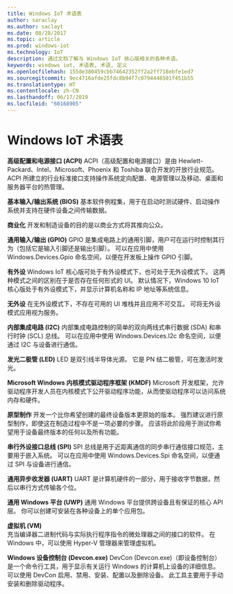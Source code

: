 ```yaml
---
title: Windows IoT 术语表
author: saraclay
ms.author: saclayt
ms.date: 08/28/2017
ms.topic: article
ms.prod: windows-iot
ms.technology: IoT
description: 通过文档了解与 Windows IoT 核心版相关的各种术语。
keywords: windows iot, 术语表, 术语, 定义
ms.openlocfilehash: 155de380459cbb74642352ff2a2ff718ebfe1ed7
ms.sourcegitcommit: 9ec4716afde25fdc8b94f7c0794448501f451b55
ms.translationtype: HT
ms.contentlocale: zh-CN
ms.lasthandoff: 06/17/2019
ms.locfileid: "60168905"
---
```

# <a name="glossary-for-windows-iot"></a>Windows IoT 术语表

**高级配置和电源接口 (ACPI)** ACPI（高级配置和电源接口）是由 Hewlett-Packard、Intel、Microsoft、Phoenix 和 Toshiba 联合开发的开放行业规范。  ACPI 所建立的行业标准接口支持操作系统定向配置、电源管理以及移动、桌面和服务器平台的热管理。

**基本输入/输出系统 (BIOS)** 基本软件例程集，用于在启动时测试硬件、启动操作系统并支持在硬件设备之间传输数据。

**商业化** 开发和制造设备的目的是以商业方式将其推向公众。

**通用输入/输出 (GPIO)** GPIO 是集成电路上的通用引脚，用户可在运行时控制其行为（包括它是输入引脚还是输出引脚）。  可以在应用中使用 Windows.Devices.Gpio 命名空间，以便在开发板上操作 GPIO 引脚。

**有外设** Windows IoT 核心版可处于有外设模式下，也可处于无外设模式下。 这两种模式之间的区别在于是否存在任何形式的 UI。 默认情况下，Windows 10 IoT 核心版处于有外设模式下，并显示计算机名称和 IP 地址等系统信息。

**无外设** 在无外设模式下，不存在可用的 UI 堆栈并且应用不可交互。 可将无外设模式应用视为服务。

**内部集成电路 (I2C)** 内部集成电路控制的简单的双向两线式串行数据 (SDA) 和串行时钟 (SCL) 总线。  可以在应用中使用 Windows.Devices.I2c 命名空间，以便通过 I2C 与设备进行通信。

**发光二极管 (LED)** LED 是双引线半导体光源。 它是 PN 结二极管，可在激活时发光。

**Microsoft Windows 内核模式驱动程序框架 (KMDF)** Microsoft 开发框架，允许驱动程序开发人员在内核模式下公开驱动程序功能，从而使驱动程序可以访问系统内存和硬件。

**原型制作** 开发一个比你希望创建的最终设备版本更原始的版本。 强烈建议进行原型制作，即使这在制造过程中不是一项必要的步骤。 应该将此阶段用于测试你希望用于设备最终版本的任何以及所有功能。

**串行外设接口总线 (SPI)** SPI 总线是用于近距离通信的同步串行通信接口规范，主要用于嵌入系统。  可以在应用中使用 Windows.Devices.Spi 命名空间，以便通过 SPI 与设备进行通信。

**通用异步收发器 (UART)** UART 是计算机硬件的一部分，用于接收字节数据，然后以串行方式传输各个位。

**通用 Windows 平台 (UWP)** 通用 Windows 平台提供跨设备且有保证的核心 API 层。  你可以创建可安装在各种设备上的单个应用包。

**虚拟机 (VM)**<br/>
充当编译器二进制代码与实际执行程序指令的微处理器之间的接口的软件。  在 Windows 中，可以使用 Hyper-V 管理器来管理虚拟机。

**Windows 设备控制台 (Devcon.exe)** DevCon (Devcon.exe)（即设备控制台）是一个命令行工具，用于显示有关运行 Windows 的计算机上设备的详细信息。 可以使用 DevCon 启用、禁用、安装、配置以及删除设备。  此工具主要用于手动安装和删除驱动程序。
